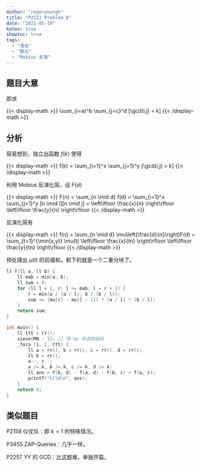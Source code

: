 ```yaml
---
author: "rogeryoungh"
title: "P2522 Problem B"
date: "2021-05-19"
katex: true
showtoc: true
tags: 
  - "洛谷"
  - "数论"
  - "Mobius 反演"
---
```


## 题目大意

即求

{{< display-math >}}
\sum_{i=a}^b \sum_{j=c}^d [\gcd(i,j) = k]
{{< /display-math >}}

## 分析

容易想到，独立出函数 $f(k)$ 使得

{{< display-math >}}
f(k) = \sum_{i=1}^x \sum_{j=1}^y [\gcd(i,j) = k]
{{< /display-math >}}

利用 Mobius 反演化简，设 $F(d)$

{{< display-math >}}
F(n) = \sum_{n \mid d} f(d) = \sum_{i=1}^x \sum_{j=1}^y [n \mid i][n \mid j] = \left\lfloor \frac{x}{n} \right\rfloor \left\lfloor \frac{y}{n} \right\rfloor
{{< /display-math >}}

反演化简有

{{< display-math >}}
f(n) = \sum_{n \mid d} \mu\left(\frac{d}{n}\right)F(d) = \sum_{t=1}^{\min(x,y)} \mu(t) \left\lfloor \frac{x}{tn} \right\rfloor \left\lfloor \frac{y}{tn} \right\rfloor
{{< /display-math >}}

预处理出 $\mu(t)$ 的前缀和，剩下的就是一个二重分块了。

```cpp
ll f(ll a, ll b) {
    ll mab = min(a, b);
    ll sum = 0;
    for (ll l = 1, r; l <= mab; l = r + 1) {
        r = min(a / (a / l), b / (b / l));
        sum += (mu[r] - mu[l - 1]) * (a / l) * (b / l);
    }
    return sum;
}

int main() {
    ll ttt = rr();
    sieve(MN - 1); // 筛 mu 并求前缀和
    _fora (i, 1, ttt) {
        ll a = rr(), b = rr(), c = rr(), d = rr();
        ll k = rr();
        a--, c--;
        a /= k, b /= k, c /= k, d /= k;
        ll ans = f(b, d) - f(a, d) - f(b, c) + f(a, c);
        printf("%lld\n", ans);
    }
    return 0;
}
```

## 类似题目

P2158 仪仗队：即 $k = 1$ 的特殊情况。

P3455 ZAP-Queries：几乎一样。

P2257 YY 的 GCD：比这题难，单独开篇。


